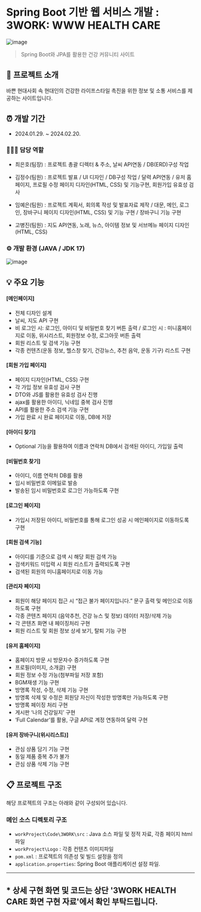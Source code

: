 # Spring Boot 기반 웹 서비스 개발 : 3WORK: WWW HEALTH CARE
![image](https://github.com/Kongnamu/Final-Project-3WORK/assets/132464605/ab829309-177f-4785-8b27-2ef179ca7d54)

> Spring Boot와 JPA를 활용한 건강 커뮤니티 사이트

## 📝 프로젝트 소개
바쁜 현대사회 속 현대인의 건강한 라이프스타일 촉진을 위한 정보 및 소통 서비스를 제공하는 사이트입니다.

## ⏰ 개발 기간
 - 2024.01.29. ~ 2024.02.20.

### 🧑‍🤝‍🧑 담당 역할
 - 최은호(팀장) : 프로젝트 총괄 디렉터 & 주소, 날씨 API연동 / DB(ERD)구성 작업

 - 김정수(팀원) : 프로젝트 발표 /  UI 디자인 / DB구성 작업 / 달력 API연동 / 유저 홈페이지, 프로필 수정 페이지 디자인(HTML, CSS) 및 기능구현, 회원가입 유효성 검사

 - 임예은(팀원) : 프로젝트 계획서, 회의록 작성 및 발표자료 제작 / 대문, 메인, 로그인, 장바구니 페이지 디자인(HTML, CSS) 및 기능 구현 / 장바구니 기능 구현

 - 고병진(팀원) : 지도 API연동, 노래, 뉴스, 아이템 정보 및 서브메뉴 페이지 디자인(HTML, CSS)

### ⚙️ 개발 환경 (JAVA / JDK 17)
![image](https://github.com/Kongnamu/Final-Project-3WORK/assets/132464605/87c813d7-a9fa-4dc7-a646-d04ca5b00b6a)

## 💡 주요 기능
#### [메인페이지]
 - 전체 디자인 설계
 - 날씨, 지도 API 구현
 - 비 로그인 시: 로그인, 아이디 및 비밀번호 찾기 버튼 출력 / 로그인 시 : 미니홈페이지로 이동, 위시리스트, 회원정보 수정, 로그아웃 버튼 출력
 - 회원 리스트 및 검색 기능 구현
 - 각종 컨텐츠(운동 정보, 헬스창 찾기, 건강뉴스, 추천 음악, 운동 기구) 리스트 구현

#### [회원 가입 페이지]
 - 페이지 디자인(HTML, CSS) 구현
 - 각 가입 정보 유효성 검사 구현
 - DTO와 JS를 활용한 유효성 검사 진행
 - ajax를 활용한 아이디, 닉네임 중복 검사 진행
 - API를 활용한 주소 검색 기능 구현
 - 가입 완료 시 완료 페이지로 이동, DB에 저장

#### [아이디 찾기]
 - Optional 기능을 활용하여 이름과 연락처 DB에서 검색된 아이디, 가입일 출력

#### [비밀번호 찾기]
 - 아이디, 이름 연락처 DB를 활용
 - 임시 비밀번호 이메일로 발송
 - 발송된 임시 비밀번호로 로그인 가능하도록 구현
   
#### [로그인 페이지]
 - 가입시 저장된 아이디, 비밀번호를 통해 로그인 성공 시 메인페이지로 이동하도록 구현

#### [회원 검색 기능]
 - 아이디를 기준으로 검색 시 해당 회원 검색 가능
 - 검색키워드 미입력 시 회원 리스트가 출력되도록 구현
 - 검색된 회원의 미니홈페이지로 이동 가능

#### [관리자 페이지]
 - 회원이 해당 페이지 접근 시 “접근 불가 페이지입니다.” 문구 출력 및 메인으로 이동하도록 구현
 - 각종 콘텐츠 페이지 (음악추천, 건강 뉴스 및 정보) 데이터 저장/삭제 가능
 - 각 콘텐츠 화면 내 페이징처리 구현
 - 회원 리스트 및 회원 정보 상세 보기, 탈퇴 기능 구현

#### [유저 홈페이지]
 - 홈페이지 방문 시 방문자수 증가하도록 구현
 - 프로필(이미지, 소개글) 구현
 - 회원 정보 수정 가능(첨부파일 저장 포함)
 - BGM재생 기능 구현
 - 방명록 작성, 수정, 삭제 기능 구현
 - 방명록 삭제 및 수정은 회원당 자신이 작성한 방명록만 가능하도록 구현
 - 방명록 페이징 처리 구현
 - 게시판 ‘나의 건강일지’ 구현
 - ‘Full Calendar’를 활용, 구글 API로 계정 연동하여 달력 구현

#### [유저 장바구니(위시리스트)]
 - 관심 상품 담기 기능 구현
 - 동일 제품 중복 추가 불가
 - 관심 상품 삭제 기능 구현

## 📋 프로젝트 구조
해당 프로젝트의 구조는 아래와 같이 구성되어 있습니다.
### 메인 소스 디렉토리 구조
 - ```workProject\Code\3WORK\src``` : Java 소스 파일 및 정적 자료, 각종 페이지 html파일
 - ```workProject\Logo``` : 각종 컨텐츠 이미지파일
 - ```pom.xml``` : 프로젝트의 의존성 및 빌드 설정을 정의
 - ```application.properties```: Spring Boot 애플리케이션 설정 파일.
---
## * 상세 구현 화면 및 코드는 상단 '3WORK HEALTH CARE 화면 구현 자료'에서 확인 부탁드립니다.
